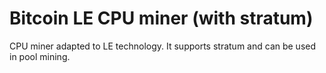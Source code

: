 # Bitcoin LE CPU miner (with stratum)
CPU miner adapted to LE technology. It supports stratum and can be used in pool mining.

